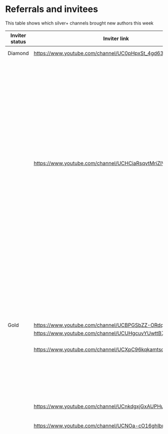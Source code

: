 # Referrals and invitees

This table shows which silver+ channels brought new authors this week

| Inviter status | Inviter link | Channel ID | Link YT | Status |
| --- | --- | --- | --- | --- |
| Diamond | https://www.youtube.com/channel/UC0pHpxSt_4gd63WylQL0cVQ | 44254 | https://www.youtube.com/channel/UCvrHSFE1kNduEXxQukiq_uw | Opted Out |
|  |  |  | https://www.youtube.com/channel/UCEPHg5GiGe5dMPb-_dbhD2Q | Bronze |
|  |  |  | https://www.youtube.com/channel/UC9hKPXCxl6vp3W_A4evmnXg | Bronze |
|  |  |  | https://www.youtube.com/channel/UC6SZTLAzLPkNoKEyY1chEeA | Bronze |
|  |  |  | https://www.youtube.com/channel/UCyXyDLLJmExNDaEeuNBaEow | Opted Out |
|  |  |  | https://www.youtube.com/channel/UCIwOuDeLgYGsMMGkh-bMotg | Bronze |
|  |  |  | https://www.youtube.com/channel/UCbA_nebd6WWeNywPXLB50tw | Rejected |
|  |  |  | https://www.youtube.com/channel/UCbkawh82IC5ADDAF-vbss9A | Bronze |
|  |  |  | https://www.youtube.com/channel/UC3ZEEMmPj5-KhrHygCqAYgw | Bronze |
|  |  |  | https://www.youtube.com/channel/UCPNdzP_5X_cOQYtNgtsxGIw | Silver |
|  |  |  | https://www.youtube.com/channel/UCZ0v2fMBaDQzGlnhDDGEHJQ | Bronze |
|  |  |  | https://www.youtube.com/channel/UCpZGyH5UWTvAiIDczXDjeuA | Bronze |
|  | https://www.youtube.com/channel/UCHCiaRsqvtMriZlVxYMP5ig | 47429 | https://www.youtube.com/channel/UCBW6sWbE-gyWS7vW0Wq3Lgg | Bronze |
|  |  |  | https://www.youtube.com/channel/UCtYFf_hhA_BXnDkfTeBsz8Q | Bronze |
|  |  |  | https://www.youtube.com/channel/UC8U7lBkpCme2C8MS93M2Xvw | Bronze |
|  |  |  | https://www.youtube.com/channel/UCC_9t-tEZZ4_x21PShAWUeA | Bronze |
|  |  |  | https://www.youtube.com/channel/UCK5bVY0O5C0HGTwv1tCLQCA | Opted Out |
|  |  |  | https://www.youtube.com/channel/UCvYxtu-2EAkS3nKAuuuQdBg | Bronze |
|  |  |  | https://www.youtube.com/channel/UCxgRh3bbmD_7DOBGwG5Pd3A | Bronze |
|  |  |  | https://www.youtube.com/channel/UCZ-t20oNPzYH9LYvbJRYRng | Bronze |
|  |  |  | https://www.youtube.com/channel/UCIFNiFWSNmVxVh0fkHhqDWw | Rejected |
|  |  |  | https://www.youtube.com/channel/UCWYhOAAU1YVGpzDWx-34J2Q | Rejected |
|  |  |  | https://www.youtube.com/channel/UCBXo2kBml8FHEoxsCmYd9HQ | Bronze |
|  |  |  | https://www.youtube.com/channel/UCraO0WWkJUsQC2Oo7ivZqfw | Bronze |
|  |  |  | https://www.youtube.com/channel/UCHCGsfBHuw7TPTU_AR3glvg | Bronze |
|  |  |  | https://www.youtube.com/channel/UC53nOkcW_OUu5ZwmjKozcCg | Bronze |
|  |  |  | https://www.youtube.com/channel/UC33N9-iRWHC3OjEUtl-XG0A | Rejected |
|  |  |  | https://www.youtube.com/channel/UCClKAk25CQRMiwD6oWW1VDA | Bronze |
|  |  |  | https://www.youtube.com/channel/UCEVbjQqpmpxMpPlfiNIuwrw | Bronze |
|  |  |  | https://www.youtube.com/channel/UCkYPcWRiP3-lWqq4cW5SIuw | Bronze |
| Gold | https://www.youtube.com/channel/UCBPGSbZZ-ORdqrt2-tOrO9w | 42049 | https://www.youtube.com/channel/UC257tUuHZ3DMtgn1qJV2f6Q | Bronze |
|  | https://www.youtube.com/channel/UCUHgcuvYUwttB7hD0qjCf_A | 49243 | https://www.youtube.com/channel/UCd7d7Nx0xwE8Dv21Mu5w9cA | Bronze |
|  |  |  | https://www.youtube.com/channel/UCTSyf-rbNMG7xPAxfd8JrpA | Rejected |
|  | https://www.youtube.com/channel/UCXpC96kqkamtsdTJBoJqnEQ | 46478 | https://www.youtube.com/channel/UCOtz02M2p6okaTjXNI8rMEA | Rejected |
|  |  |  | https://www.youtube.com/channel/UCxeFZPwyQAnsRN3Wl-EdRGQ | Bronze |
|  |  |  | https://www.youtube.com/channel/UCF3GXfbp1DCvl3v34MvuhcQ | Bronze |
|  |  |  | https://www.youtube.com/channel/UC8GpTQAWacz-_M2Km6deOug | Rejected |
|  |  |  | https://www.youtube.com/channel/UC7vUwtmv4mkag4zM5qrklXQ | Bronze |
|  |  |  | https://www.youtube.com/channel/UCREMMUEukF9tCRZKmwVNsuw | Bronze |
|  |  |  | https://www.youtube.com/channel/UCUdkSSi-YVXnCuYApK5CUCw | Bronze |
|  | https://www.youtube.com/channel/UCnkdgxjGxAUPHuxxWV3be7A | 55242 | https://www.youtube.com/channel/UCwM_v2ogPC1nyYTB3yGL0Ow | Silver |
|  |  |  | https://www.youtube.com/channel/UC1ZJE_-7kW2nXeJHgLVsgDw | Bronze |
|  | https://www.youtube.com/channel/UCNOa-cO16ghIbnFnReO5zEQ | 54770 | https://www.youtube.com/channel/UC6H_mfqVFyRYT06D0yJs6bQ | Opted Out |
|  |  |  | https://www.youtube.com/channel/UCFP8z2KHjGbI6Hb_5rBvtCA | Opted Out |
|  |  |  | https://www.youtube.com/channel/UCHKXp_zaNQGj3qYpzHrOZNw | Bronze |
|  |  |  | https://www.youtube.com/channel/UCdQO1625Wg417ubJGpSr3Bw | Bronze |
|  |  |  | https://www.youtube.com/channel/UCde2DPV1y3SKNmnoSsZTUMg | Bronze |
|  |  |  | https://www.youtube.com/channel/UCT_F6pSphIAK2XW9g9FatpQ | Bronze |
|  |  |  | https://www.youtube.com/channel/UCxNPTJH-3HUsnfaLJjBePeA | Bronze |
|  |  |  | https://www.youtube.com/channel/UCu8o1caMy7ZovG11bHgoWZA | Bronze |
|  |  |  | https://www.youtube.com/channel/UCRUWjPSy4g11mYe11OdBmBw | Bronze |
|  |  |  | https://www.youtube.com/channel/UCeFEhA4AfWcB_E36sXfHefA | Bronze |
|  |  |  | https://www.youtube.com/channel/UCZUfXzLDhsVDJmHi1qBdu9Q | Bronze |
|  |  |  | https://www.youtube.com/channel/UCUbIr2putR1w-CzJ7zQneqA | Bronze |
|  |  |  | https://www.youtube.com/channel/UCXBfTn_p5ucdwJdnKyOUBCQ | Bronze |
|  |  |  | https://www.youtube.com/channel/UCWzPxb0Q1fMu5pRbCHqaXbQ | Bronze |
|  |  |  | https://www.youtube.com/channel/UCZveqDV0vU005JZ_T_mDRNQ | Bronze |
|  |  |  | https://www.youtube.com/channel/UC85eN0fbYz6Nww5XIw4dwWQ | Bronze |
|  |  |  | https://www.youtube.com/channel/UCOfDxh672LN6S20LnYN6ZQw | Bronze |
|  |  |  | https://www.youtube.com/channel/UCqCUOtZ1FE7M9ix6b6FMAEA | Bronze |
|  |  |  | https://www.youtube.com/channel/UCstPdVOg6v3uauyZgj5WxKg | Bronze |
|  |  |  | https://www.youtube.com/channel/UCapJDn6cV6n8QMVgqiHgHCg | Rejected |
|  |  |  | https://www.youtube.com/channel/UC8fev9bS9BCJaefN5cNvgzg | Bronze |
|  |  |  | https://www.youtube.com/channel/UCHPGqr5ivFxwwAddy3wgslQ | Bronze |
|  |  |  | https://www.youtube.com/channel/UCjlFmDjkTQ5OSn8Tm7mLznA | Bronze |
|  |  |  | https://www.youtube.com/channel/UCOo7p-ZBAZ4ygXMJbh7vTlQ | Bronze |
|  |  |  | https://www.youtube.com/channel/UC-bKUJ36sRuLNMX7dP41sfQ | Bronze |
|  |  |  | https://www.youtube.com/channel/UCuHuIISdzyfoJFRySGgpcsA | Bronze |
|  |  |  | https://www.youtube.com/channel/UC4-iXgEOOxVGNMR1WXYC0qA | Bronze |
|  |  |  | https://www.youtube.com/channel/UC5iinJIn6wPbGbZHUpfqGfQ | Bronze |
|  |  |  | https://www.youtube.com/channel/UCHrQVnYfp_8Gvma8sXqsqsA | Bronze |
|  |  |  | https://www.youtube.com/channel/UCX6Bk2ZNMYoRmtVari7l9_A | Bronze |
|  |  |  | https://www.youtube.com/channel/UCqv-DPUk8t40QvvMhQVlljw | Bronze |
|  |  |  | https://www.youtube.com/channel/UCdvKeHbV33SiGZjoZzet0ag | Bronze |
|  |  |  | https://www.youtube.com/channel/UCNlFD_g-ewpd9CNApo1-fLw | Bronze |
|  |  |  | https://www.youtube.com/channel/UCrIO7JVB5_HR90HqknsCBWQ | Bronze |
|  |  |  | https://www.youtube.com/channel/UCvi_EN5DFSlJG9QeZ_4FhuA | Bronze |
|  |  |  | https://www.youtube.com/channel/UCPL8tVBtDmBbIpYW-euABlA | Bronze |
|  |  |  | https://www.youtube.com/channel/UC-cTJqrgwyVQ5bg8WosZUBg | Bronze |
|  |  |  | https://www.youtube.com/channel/UCltQicOAc8yBjFiZ98onUgg | Bronze |
|  |  |  | https://www.youtube.com/channel/UC01z2oJXjk7-f9TnVgroU0g | Bronze |
|  |  |  | https://www.youtube.com/channel/UCWRDcna3EYK9DaUT4baK74Q | Rejected |
|  |  |  | https://www.youtube.com/channel/UCD_BV4svIhtyFzplp5TNZXA | Bronze |
|  |  |  | https://www.youtube.com/channel/UCeDJhW0OzB0m84-4PUa06rw | Bronze |
|  |  |  | https://www.youtube.com/channel/UCI2MmLyesYYGJcZtgFTizHw | Bronze |
|  |  |  | https://www.youtube.com/channel/UCaFCAPsS_BhMg3BecZUHknQ | Bronze |
|  |  |  | https://www.youtube.com/channel/UCGa0sfGRhZB5MGV_YnjJZ7w | Bronze |
|  |  |  | https://www.youtube.com/channel/UC1P5CC0pbD70jRLYiOkwS9Q | Bronze |
|  |  |  | https://www.youtube.com/channel/UCnjdnlRLgRA9iJ5IeMvs1RQ | Bronze |
|  |  |  | https://www.youtube.com/channel/UCdze4WRkK65VVHBOvYJC_Lw | Bronze |
|  |  |  | https://www.youtube.com/channel/UCfRxntEE3xIy88dcAf97Sjw | Bronze |
|  |  |  | https://www.youtube.com/channel/UCzGrTqQ31fObTjbo9sUHw4w | Bronze |
|  |  |  | https://www.youtube.com/channel/UCM7UX3QbqIzKZR5pyIJNNFw | Bronze |
|  |  |  | https://www.youtube.com/channel/UCPt_PBa3-UFJLvmB9Vm5kxw | Bronze |
|  |  |  | https://www.youtube.com/channel/UCJqzaBNQVDI2KgAsVOPcDeA | Rejected |
|  |  |  | https://www.youtube.com/channel/UCUaV-1Io-j3f1_6spmjQGZA | Bronze |
|  |  |  | https://www.youtube.com/channel/UCVuT4laIr981qbA26LP8RSg | Bronze |
|  |  |  | https://www.youtube.com/channel/UCTIS4zYzp8j6-OW9_ZQdGIQ | Bronze |
|  |  |  | https://www.youtube.com/channel/UCp8X2hAc2v6yipqtVSe1nXA | Silver |
|  |  |  | https://www.youtube.com/channel/UCVbJ1W4F9CdF6U5C6pCTzHA | Bronze |
|  |  |  | https://www.youtube.com/channel/UCq0M9TJQaTKt-jRD4u_O6Xg | Bronze |
|  |  |  | https://www.youtube.com/channel/UC2U7k96PRkMmI_J7aVYl_yg | Bronze |
|  |  |  | https://www.youtube.com/channel/UCFE6x_dOM01D9cDz_YGgYPQ | Bronze |
|  |  |  | https://www.youtube.com/channel/UC2GdxPjKl6laSnMuBaxbl1Q | Bronze |
|  |  |  | https://www.youtube.com/channel/UCo7OzA5DRwFurkLZegf_Z0Q | Bronze |
|  |  |  | https://www.youtube.com/channel/UCp544X_S3OZo5pzi2eiYZYQ | Bronze |
|  |  |  | https://www.youtube.com/channel/UCo09CtDcnMQJm2LRRGpIP-w | Bronze |
|  |  |  | https://www.youtube.com/channel/UCKnd4x7d0vncwSOnhuAtzZw | Bronze |
|  |  |  | https://www.youtube.com/channel/UCMQpDCXujepTn3OlAmVVLPA | Bronze |
|  |  |  | https://www.youtube.com/channel/UCluYX2owxCGfSQOc0lqWxqw | Bronze |
|  |  |  | https://www.youtube.com/channel/UCWvia7-6U2zeiLMZdWgxDRg | Bronze |
|  |  |  | https://www.youtube.com/channel/UC4RgZVragUP1NJCzsoUUiLw | Bronze |
|  |  |  | https://www.youtube.com/channel/UCbU1cTrxhecE1oJvxVkc1Ag | Bronze |
|  |  |  | https://www.youtube.com/channel/UCqLWo-0JKYymoasBRESzdQA | Bronze |
|  |  |  | https://www.youtube.com/channel/UC2FAHJoobMUr3tTwGShfqNQ | Bronze |
|  |  |  | https://www.youtube.com/channel/UCuTdbklrcUZ-voo0b34Ff6g | Bronze |
|  |  |  | https://www.youtube.com/channel/UCk4-F4IfMaWEMSGll14qmyw | Bronze |
|  |  |  | https://www.youtube.com/channel/UCvzOcK7A0zKziuSwGNaEv6Q | Bronze |
|  |  |  | https://www.youtube.com/channel/UCrbVLLhmGt3BncoFmuVuU9g | Bronze |
|  |  |  | https://www.youtube.com/channel/UCOfqgZ_yV7fUaHyWVOV0Tqw | Bronze |
|  |  |  | https://www.youtube.com/channel/UCgdQ1KqfEm_6ioSWt8D2fXQ | Bronze |
|  |  |  | https://www.youtube.com/channel/UCkYHKnIA52_pXDe28ixpnlQ | Bronze |
|  |  |  | https://www.youtube.com/channel/UCfEp6fF9fRqJuMK-Z3r54rA | Bronze |
|  |  |  | https://www.youtube.com/channel/UC27XnveCtgu2FF9CecUlwuw | Bronze |
|  |  |  | https://www.youtube.com/channel/UCb49OkUDIliNzkZzzPHQJhA | Bronze |
|  |  |  | https://www.youtube.com/channel/UC0BDilLdGRfuHui7scgi0xQ | Bronze |
|  |  |  | https://www.youtube.com/channel/UCNzrYZ0CWkyVh3-21J_ivPA | Bronze |
|  |  |  | https://www.youtube.com/channel/UCD8oDKuaW5XCuzZPsUGhjrw | Bronze |
|  |  |  | https://www.youtube.com/channel/UCtKRGrtGD7EjBRgQFRyJevQ | Bronze |
|  |  |  | https://www.youtube.com/channel/UCAvOL706PMLgrfNz5tx5IQg | Bronze |
|  |  |  | https://www.youtube.com/channel/UCV2rL5WiTtasRv2vGIfXEBQ | Bronze |
|  |  |  | https://www.youtube.com/channel/UCeamxcpPrdwdzbEwzgE9wQw | Bronze |
|  |  |  | https://www.youtube.com/channel/UCIx2DuzT4TcRXno1AOnOjOg | Bronze |
|  |  |  | https://www.youtube.com/channel/UCuCofs6h2pwC-TiaJC8-3hQ | Bronze |
|  |  |  | https://www.youtube.com/channel/UCmEiSYUErPYyeyYASkDzF_g | Bronze |
|  |  |  | https://www.youtube.com/channel/UCDYLfFD4faOAPiaSKDtlaBQ | Bronze |
|  |  |  | https://www.youtube.com/channel/UCgQhzmwDBt05-lnaGJgi3xQ | Bronze |
|  |  |  | https://www.youtube.com/channel/UCRANvGWfcmZDv2AZduHRflg | Bronze |
|  |  |  | https://www.youtube.com/channel/UChlIsPe0V8yvyJ5vXRTgk3Q | Bronze |
|  |  |  | https://www.youtube.com/channel/UCZAPZGog-MQCHZxZBCm9Oqw | Bronze |
|  |  |  | https://www.youtube.com/channel/UCRYbkeTXfn93neI_FKtsXwg | Bronze |
|  |  |  | https://www.youtube.com/channel/UCnk7fClp2PhFfRO45RavO8g | Bronze |
|  |  |  | https://www.youtube.com/channel/UCg1vb69Q-7q9oUBbpfd2oCw | Opted Out |
|  |  |  | https://www.youtube.com/channel/UCAbH7IBsNxLty5TZZiI_wmw | Bronze |
|  |  |  | https://www.youtube.com/channel/UCW_o2hfGj6dXLapJ79hoYOg | Opted Out |
|  |  |  | https://www.youtube.com/channel/UCvQKcjulLf6T3JAcumWs5KA | Bronze |
|  |  |  | https://www.youtube.com/channel/UCVHZ6zoFjIIWe3EiJDc6KPw | Bronze |
|  |  |  | https://www.youtube.com/channel/UCxoEWb5x8N4mCuaH2OOR9gA | Bronze |
|  |  |  | https://www.youtube.com/channel/UCVhJkxkwrBs5CjPeL8-mrag | Bronze |
|  |  |  | https://www.youtube.com/channel/UCbB2LuBaLe6aBpifPcYfFoQ | Bronze |
|  |  |  | https://www.youtube.com/channel/UCHTvMDwNMC-NsTMmWS5LkTQ | Bronze |
|  |  |  | https://www.youtube.com/channel/UCSA7dtISWgDyaVorpBvwkjQ | Bronze |
|  |  |  | https://www.youtube.com/channel/UCuTuzjEXZO_BPkgyKEtSaiA | Bronze |
|  |  |  | https://www.youtube.com/channel/UCQh6SQVIlpDqMB8LkTacimw | Bronze |
|  |  |  | https://www.youtube.com/channel/UCOyCIW4Gxayt4WYm3Fz0nvg | Bronze |
|  |  |  | https://www.youtube.com/channel/UCk6DNRcyDmJSq9ptxYrjbLg | Bronze |
|  |  |  | https://www.youtube.com/channel/UCPEqQvNW7AtRS9hdwhATEVA | Bronze |
|  |  |  | https://www.youtube.com/channel/UCW0w63V7oAf2bwwKFlz-ihg | Bronze |
|  |  |  | https://www.youtube.com/channel/UCVxYtTOXhCXkdJQlKl1W58w | Bronze |
|  |  |  | https://www.youtube.com/channel/UCyAGxSHR0xj8gi41Pfyk86w | Bronze |
|  |  |  | https://www.youtube.com/channel/UCi8r9vR_UUivJjxkwuUUiCw | Bronze |
|  | https://www.youtube.com/channel/UCLfSVqdNgMQX-saZvKR44SQ | 46427 | https://www.youtube.com/channel/UCkGpMMe9GJtAquuSlJHTbdA | Bronze |
|  | https://www.youtube.com/channel/UCm3h6tcvTzo0T5Kh0IFRPaQ | 29864 | https://www.youtube.com/channel/UCZpRv1bOU9Ypcfq0cVKTWHQ | Bronze |
| Silver | https://www.youtube.com/channel/UCmwCHfVpcsh_mzwuwjEOWwA | 28416 | https://www.youtube.com/channel/UC4pYgFESK_H1mXulSSK_TNQ | Bronze |
|  | https://www.youtube.com/channel/UC6LonnuGfFV_hYpP7890REg | 29833 | https://www.youtube.com/channel/UCr56Zh1AUqcO5EEHJIDBGFQ | Bronze |
|  | https://www.youtube.com/channel/UCV-r0Q0K3ouyu8pqIKD2jvw | 49114 | https://www.youtube.com/channel/UCrjQSxTMhFYWXnimK4YzVQQ | Bronze |
|  |  |  | https://www.youtube.com/channel/UCikGzftU81KYTaCA54qCp1g | Bronze |
|  | https://www.youtube.com/channel/UCAJo3q37kzaB-BwVxZnboBw | 49345 | https://www.youtube.com/channel/UCxI97jjMHUwnuItHA-RWIyw | Bronze |
|  | https://www.youtube.com/channel/UCTklFfheQpsiJMAIM8gpSAQ | 50882 | https://www.youtube.com/channel/UCPc1wk7M2MtYQg1UkiIZ8fQ | Bronze |
|  | https://www.youtube.com/channel/UC_J19lKignAGeeQE8LRkVwQ | 51578 | https://www.youtube.com/channel/UCjr8EuwLf1p6u3PbBhChaIg | Bronze |
|  |  |  | https://www.youtube.com/channel/UCIS4O9y8V1j89YMzctdjHtQ | Rejected |
|  |  |  | https://www.youtube.com/channel/UCDQPwJTM_eDKGWQ5f8rTBzg | Rejected |
|  |  |  | https://www.youtube.com/channel/UCCgCM53HaWW3dxxOVFLuu_Q | Bronze |
|  |  |  | https://www.youtube.com/channel/UCvImBMdw_OXVa-tcWo2Zu9w | Bronze |
|  |  |  | https://www.youtube.com/channel/UCs3UFV7xZLNgrjiny51ulfQ | Bronze |
|  |  |  | https://www.youtube.com/channel/UCRbBNXGghF38fYGycIe9uuw | Bronze |
|  |  |  | https://www.youtube.com/channel/UCGBWLa7e7GzgXX_Hlenn91A | Rejected |
|  |  |  | https://www.youtube.com/channel/UCYvdin9gaKMYgC2eI7KAFVg | Rejected |
|  |  |  | https://www.youtube.com/channel/UCLUFx5SIjKUbhrT5Z6RqR8Q | Bronze |
|  |  |  | https://www.youtube.com/channel/UCsT4T8c-kCthhYgQ7e-0mLg | Bronze |
|  | https://www.youtube.com/channel/UCrMAdFVIKRjSSJG30i-ESCw | 54166 | https://www.youtube.com/channel/UC2tnko5FmlsjD18OHScON8Q | Bronze |
|  |  |  | https://www.youtube.com/channel/UCGg7SbKpbQvK7n_hkN5HB3A | Bronze |
|  | https://www.youtube.com/channel/UCeNaLF1OqICf3FVot1_NR4w | 28652 | https://www.youtube.com/channel/UC-Ft2xUgNCO_T2U1PxQ8QWg | Opted Out |
|  |  |  | https://www.youtube.com/channel/UC0SIrzSkFZ2cHiURgkdIFIQ | Rejected |
|  |  |  | https://www.youtube.com/channel/UCDv2Etq7jfBZ6vMBClk0WDA | Bronze |
|  |  |  | https://www.youtube.com/channel/UCIIHTXz_3hNsAVs2raDNgTg | Bronze |
|  | https://www.youtube.com/channel/UCbc3dtvCk-QqIz8pEl1mncQ | 28840 | https://www.youtube.com/channel/UCIK_hC_X2YxS9FElcasYczg | Bronze |
|  | https://www.youtube.com/channel/UCjQPXmJYnvuW1tArQu6WxzQ | 30498 | https://www.youtube.com/channel/UCOoiXytZLBALJIuYoHM7WHw | Bronze |
|  | https://www.youtube.com/channel/UC4DozSLUOkFBm0n9NsnwwIw | 46208 | https://www.youtube.com/channel/UCLaGdzRpKDOIW_L_A2_RM4Q | Bronze |
|  | https://www.youtube.com/channel/UCkjyDUG99WZ2wyvENaeqgKg | 51136 | https://www.youtube.com/channel/UCZuhN3A-6cYyFOzPnmZE4XQ | Bronze |
|  |  |  | https://www.youtube.com/channel/UCurlIyqCzUEC6Ez_OEZVi_g | Bronze |
|  |  |  | https://www.youtube.com/channel/UC6FKBsWr0mM_D2gxeGn35hw | Bronze |
|  |  |  | https://www.youtube.com/channel/UCZ3PlarCVe0BzDcLBzWzt5w | Bronze |
|  |  |  | https://www.youtube.com/channel/UCnKXS6OVUfpxG3L3OvCKdCg | Bronze |
|  |  |  | https://www.youtube.com/channel/UC_CrdPmriQqguX7T5G517TA | Bronze |
|  |  |  | https://www.youtube.com/channel/UCe521D1N-Mv6SREtI9nFW1w | Bronze |
|  |  |  | https://www.youtube.com/channel/UCuuuKm26Aud0oX2Bym43iOA | Bronze |
|  |  |  | https://www.youtube.com/channel/UC98q6GTxgBWHK4GarDFPopQ | Bronze |
|  |  |  | https://www.youtube.com/channel/UCXtkgMF9ADV5ZluFKvkWqww | Bronze |
|  |  |  | https://www.youtube.com/channel/UCORvdpYO7BNvJaFnoPpY6fA | Bronze |
|  |  |  | https://www.youtube.com/channel/UCjm4bDo7rBDjq_slQ-xkRzg | Bronze |
|  |  |  | https://www.youtube.com/channel/UC_Mk3q8GuOIqwrKB9lN9--w | Bronze |
|  |  |  | https://www.youtube.com/channel/UCanp0ZPfplYYMRZ8LtOJTmA | Bronze |
|  |  |  | https://www.youtube.com/channel/UCrtxhijMU5k6oJlAMcu1y3Q | Bronze |
|  |  |  | https://www.youtube.com/channel/UCdCz3zZWUkKZSCrNU3YMqBQ | Opted Out |
|  |  |  | https://www.youtube.com/channel/UCAgHbvA-N6tRM01WCnW9toQ | Bronze |
|  |  |  | https://www.youtube.com/channel/UC46TkXQbMok-lsbB1grsG4w | Rejected |
|  |  |  | https://www.youtube.com/channel/UCugPoj32k5gI-8vgB_DtqXQ | Rejected |
|  |  |  | https://www.youtube.com/channel/UC7nQJ2leD2j3yR5FXB-WMsQ | Bronze |
|  |  |  | https://www.youtube.com/channel/UClTBFm3JzWhNjq7ToGc9_ZA | Bronze |
|  |  |  | https://www.youtube.com/channel/UCv3r8KsY8ljhS0avf3agylQ | Bronze |
|  |  |  | https://www.youtube.com/channel/UCbAZeAsHbn-_Gc2GvxOa9Og | Bronze |
|  |  |  | https://www.youtube.com/channel/UC-neoKuzD61NaG_p13axL-A | Bronze |
|  |  |  | https://www.youtube.com/channel/UC0Am_jmIein6ogSMagcts-g | Bronze |
|  |  |  | https://www.youtube.com/channel/UCNA9jzAfI1jBg66etZVouaA | Bronze |
|  | https://www.youtube.com/channel/UC4_4ubuEbnBTtyLEYU1ExOQ | 27418 | https://www.youtube.com/channel/UCq_zAFIGMuxN_B9ZqdLtH_w | Rejected |
|  | https://www.youtube.com/channel/UCVG0b9wD07VSaquraiUXq1Q | 51029 | https://www.youtube.com/channel/UCDtuxb6thmxb6VUYhrTUzkQ | Bronze |
|  | https://www.youtube.com/channel/UCJwucJOOYS1F4NeGIR-__6A | 27475 | https://www.youtube.com/channel/UCJDtXnQ7jKzscwzQZMiNCGw | Bronze |
|  |  |  | https://www.youtube.com/channel/UCrbQQHr8GHC83qiL5IteI_g | Bronze |
|  | https://www.youtube.com/channel/UCwM_v2ogPC1nyYTB3yGL0Ow | 56155 | https://www.youtube.com/channel/UCVHN9PAM-DO1_bRWCj6mWsw | Bronze |